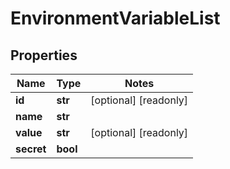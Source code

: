 # EnvironmentVariableList

## Properties
Name | Type | Notes
------------ | ------------- | -------------
**id** | **str** | [optional] [readonly] 
**name** | **str** | 
**value** | **str** | [optional] [readonly] 
**secret** | **bool** | 


